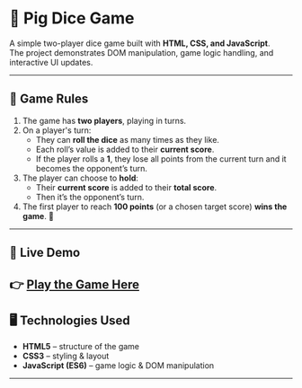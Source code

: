 # 🎲 Pig Dice Game  

A simple two-player dice game built with **HTML, CSS, and JavaScript**.  
The project demonstrates DOM manipulation, game logic handling, and interactive UI updates.  

---

## 📖 Game Rules  

1. The game has **two players**, playing in turns.  
2. On a player's turn:  
   - They can **roll the dice** as many times as they like.  
   - Each roll’s value is added to their **current score**.  
   - If the player rolls a **1**, they lose all points from the current turn and it becomes the opponent’s turn.  
3. The player can choose to **hold**:  
   - Their **current score** is added to their **total score**.  
   - Then it’s the opponent’s turn.  
4. The first player to reach **100 points** (or a chosen target score) **wins the game**. 🎉  

---

## 🚀 Live Demo  

👉 [Play the Game Here](https://tanvirahammad-007.github.io/Pig-Dice-Game/) 
---

## 🖥️ Technologies Used  

- **HTML5** – structure of the game  
- **CSS3** – styling & layout  
- **JavaScript (ES6)** – game logic & DOM manipulation  

---

